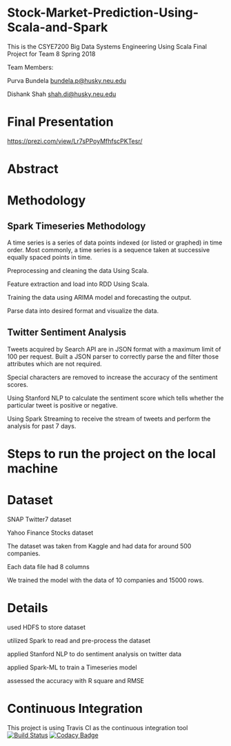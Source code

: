 
# Stock-Market-Prediction-Using-Scala-and-Spark

This is the CSYE7200 Big Data Systems Engineering Using Scala Final Project for Team 8 Spring 2018

Team Members:

Purva Bundela bundela.p@husky.neu.edu

Dishank Shah  shah.di@husky.neu.edu

# Final Presentation
https://prezi.com/view/Lr7sPPoyMfhfscPKTesr/

 # Abstract

# Methodology
## Spark Timeseries Methodology
A time series is a series of data points indexed (or listed or graphed) in time order. Most commonly, a time series is a sequence taken at successive equally spaced points in time.

Preprocessing and cleaning the data Using Scala.

Feature extraction and load into RDD Using Scala.

Training the data using ARIMA model and forecasting the output.

Parse data into desired format and visualize the data.

## Twitter Sentiment Analysis
Tweets acquired by Search API are in JSON format with a maximum limit of 100 per request. Built a JSON parser to correctly parse the and filter those attributes which are not required.

Special characters are removed to increase the accuracy of the sentiment scores.

Using Stanford NLP to calculate the sentiment score which tells whether the particular tweet is positive or negative.

Using Spark Streaming to receive the stream of tweets and perform the analysis for past 7 days.


# Steps to run the project on the local machine



# Dataset
SNAP Twitter7 dataset

Yahoo Finance Stocks dataset

The dataset was taken from Kaggle and had data for around 500 companies.

Each data file had 8 columns 

We trained the model with the data of 10 companies and 15000 rows.
# Details
used HDFS to store dataset

utilized Spark to read and pre-process the dataset

applied Stanford NLP to do sentiment analysis on twitter data

applied Spark-ML to train a Timeseries model

assessed the accuracy with R square and RMSE
# Continuous Integration

This project is using Travis CI as the continuous integration tool  [![Build Status](https://travis-ci.org/PurvaBundela/Stock-Market-Prediction-Using-Scala-and-Spark.svg?branch=master)](https://travis-ci.org/PurvaBundela/Stock-Market-Prediction-Using-Scala-and-Spark) [![Codacy Badge](https://api.codacy.com/project/badge/Grade/ca8d184a3abc4c1eb0d570df9a75ab33)](https://www.codacy.com/app/dishanks9/Stock-Market-Prediction-Using-Scala-and-Spark_2?utm_source=github.com&amp;utm_medium=referral&amp;utm_content=PurvaBundela/Stock-Market-Prediction-Using-Scala-and-Spark&amp;utm_campaign=Badge_Grade)



